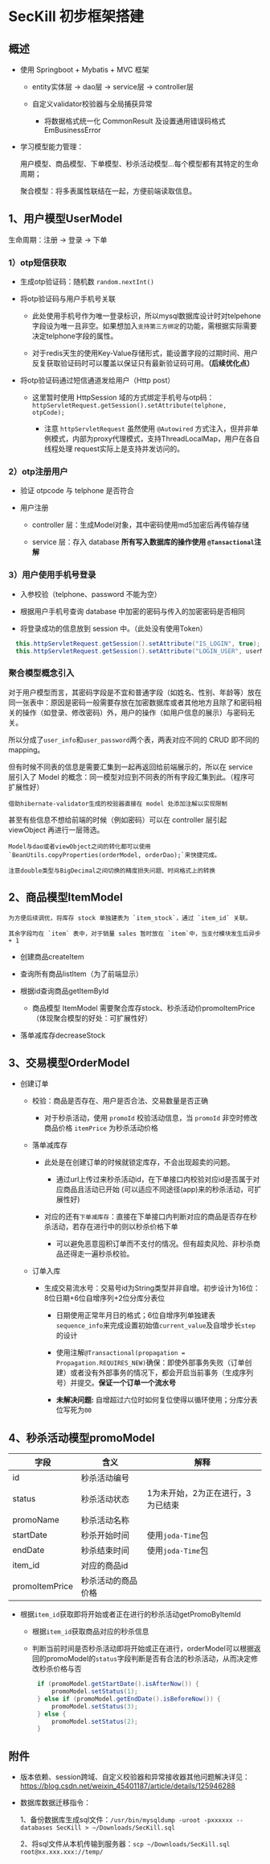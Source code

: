 # SecKill 初步框架搭建

## 概述

- 使用 Springboot + Mybatis + MVC 框架

  - entity实体层 -> dao层 -> service层 -> controller层
  
  - 自定义validator校验器与全局捕获异常

    - 将数据格式统一化 CommonResult 及设置通用错误码格式 EmBusinessError
    
- 学习模型能力管理：

    用户模型、商品模型、下单模型、秒杀活动模型...每个模型都有其特定的生命周期；

    聚合模型：将多表属性联结在一起，方便前端读取信息。

## 1、用户模型UserModel

生命周期：注册 -> 登录 -> 下单

### 1）otp短信获取

- 生成otp验证码：随机数 `random.nextInt()`

- 将otp验证码与用户手机号关联

  - 此处使用手机号作为唯一登录标识，所以mysql数据库设计时对telpehone字段设为唯一且非空。如果想加入`支持第三方绑定`的功能，需根据实际需要决定telphone字段的属性。

  - 对于redis天生的使用Key-Value存储形式，能设置字段的过期时间、用户反复获取验证码时可以覆盖以保证只有最新验证码可用。**（后续优化点）**
  
- 将otp验证码通过短信通道发给用户（Http post）

  - 这里暂时使用 HttpSession 域的方式绑定手机号与otp码：`httpServletRequest.getSession().setAttribute(telphone, otpCode);`
  
    - 注意 `httpServletRequest` 虽然使用 `@Autowired` 方式注入，但并非单例模式，内部为proxy代理模式，支持ThreadLocalMap，用户在各自线程处理 request实际上是支持并发访问的。
    
### 2）otp注册用户

- 验证 otpcode 与 telphone 是否符合

- 用户注册

  - controller 层：生成Model对象，其中密码使用md5加密后再传输存储

  - service 层：存入 database **所有写入数据库的操作使用 `@Tansactional`注解**

### 3）用户使用手机号登录

- 入参校验（telphone、password 不能为空）

- 根据用户手机号查询 database 中加密的密码与传入的加密密码是否相同

- 将登录成功的信息放到 session 中。（此处没有使用Token）

```java
  this.httpServletRequest.getSession().setAttribute("IS_LOGIN", true);
  this.httpServletRequest.getSession().setAttribute("LOGIN_USER", userModel);
```   

### 聚合模型概念引入

对于用户模型而言，其密码字段是不宜和普通字段（如姓名、性别、年龄等）放在同一张表中：原因是密码一般需要存放在加密数据库或者其他地方且除了和密码相关的操作（如登录、修改密码）外，用户的操作（如用户信息的展示）与密码无关。

所以分成了`user_info`和`user_password`两个表，两表对应不同的 CRUD 即不同的 mapping。

但有时候不同表的信息是需要汇集到一起再返回给前端展示的，所以在 service 层引入了 Model 的概念：同一模型对应到不同表的所有字段汇集到此。（程序可扩展性好）

    借助hibernate-validator生成的校验器直接在 model 处添加注解以实现限制

甚至有些信息不想给前端的时候（例如密码）可以在 controller 层引起 viewObject 再进行一层筛选。

    Model与dao或者viewObject之间的转化都可以使用`BeanUtils.copyProperties(orderModel, orderDao);`来快捷完成。
    
    注意double类型与BigDecimal之间切换的精度损失问题、时间格式上的转换

## 2、商品模型ItemModel

    为方便后续调优，将库存 stock 单独建表为 `item_stock`，通过 `item_id` 关联。
    
    其余字段均在 `item` 表中，对于销量 sales 暂时放在 `item`中，当支付模块发生后异步 + 1

- 创建商品createItem

- 查询所有商品listItem（为了前端显示）

- 根据id查询商品getItemById
  
  - 商品模型 ItemModel 需要聚合库存stock、秒杀活动价promoItemPrice（体现聚合模型的好处：可扩展性好）
  
- 落单减库存decreaseStock

## 3、交易模型OrderModel

- 创建订单

  - 校验：商品是否存在、用户是否合法、交易数量是否正确
  
    - 对于秒杀活动，使用 `promoId` 校验活动信息，当 `promoId` 非空时修改商品价格 `itemPrice` 为秒杀活动价格
    
  - 落单减库存
  
    - 此处是在创建订单的时候就锁定库存，不会出现超卖的问题。
 
      - 通过url上传过来秒杀活动id，在下单接口内校验对应id是否属于对应商品且活动已开始 (可以适应不同途径(app)来的秒杀活动，可扩展性好)
 
    - 对应的还有`下单减库存`：直接在下单接口内判断对应的商品是否存在秒杀活动，若存在进行中的则以秒杀价格下单

      - 可以避免恶意囤积订单而不支付的情况。但有超卖风险、非秒杀商品还得走一遍秒杀校验。
      
  - 订单入库
  
    - 生成交易流水号：交易号id为String类型并非自增。初步设计为16位：8位日期+6位自增序列+2位分库分表位
    
      - 日期使用正常年月日的格式；6位自增序列单独建表`sequence_info`来完成设置初始值`current_value`及自增步长`step`的设计
      
      - 使用注解`@Transactional(propagation = Propagation.REQUIRES_NEW)`确保：即使外部事务失败（订单创建）或者没有外部事务的情况下，都会开启当前事务（生成序列号）并提交。**保证一个订单一个流水号**
      
      - **未解决问题:** 自增超过六位时如何复位使得以循环使用；分库分表位写死为`00`
      
## 4、秒杀活动模型promoModel

|字段|含义|解释|
|----|----|----|
|id|秒杀活动编号||
|status|秒杀活动状态|1为未开始，2为正在进行，3为已结束|
|promoName|秒杀活动名称||
|startDate|秒杀开始时间|使用`joda-Time`包|
|endDate|秒杀结束时间|使用`joda-Time`包|
|item_id|对应的商品id||
|promoItemPrice|秒杀活动的商品价格||

- 根据`item_id`获取即将开始或者正在进行的秒杀活动getPromoByItemId

  - 根据`item_id`获取商品对应的秒杀信息

  - 判断当前时间是否秒杀活动即将开始或正在进行，orderModel可以根据返回的promoModel的`status`字段判断是否有合法的秒杀活动，从而决定修改秒杀价格与否
  
```java
        if (promoModel.getStartDate().isAfterNow()) {
            promoModel.setStatus(1);
        } else if (promoModel.getEndDate().isBeforeNow()) {
            promoModel.setStatus(3);
        } else {
            promoModel.setStatus(2);
        }
```     
  
## 附件

- 版本依赖、session跨域、自定义校验器和异常接收器其他问题解决详见：<https://blog.csdn.net/weixin_45401187/article/details/125946288>

- 数据库数据迁移指令：

  1、备份数据库生成sql文件：`/usr/bin/mysqldump -uroot -pxxxxxx --databases SecKill > ~/Downloads/SecKill.sql`
  
  2、将sql文件从本机传输到服务器：`scp ~/Downloads/SecKill.sql root@xx.xxx.xxx://temp/`
